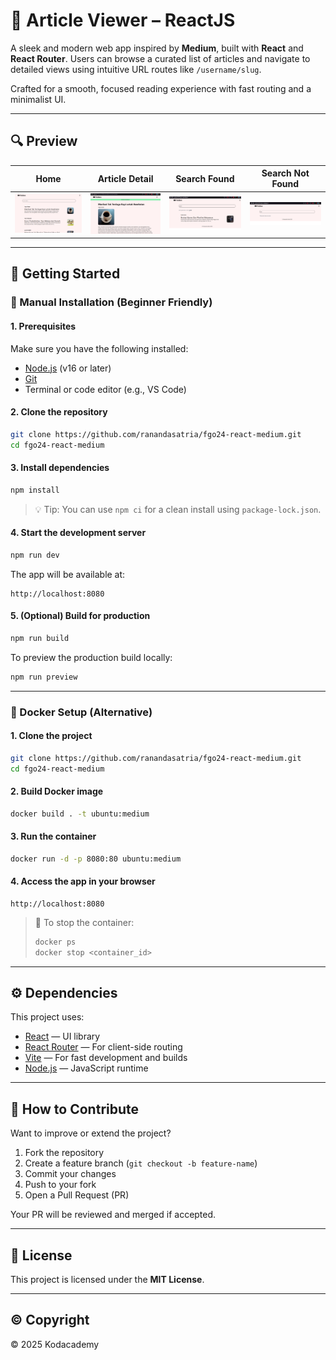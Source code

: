 # 📰 Article Viewer – ReactJS

A sleek and modern web app inspired by **Medium**, built with **React** and **React Router**. Users can browse a curated list of articles and navigate to detailed views using intuitive URL routes like `/username/slug`.

Crafted for a smooth, focused reading experience with fast routing and a minimalist UI.

---

## 🔍 Preview

| Home | Article Detail | Search Found | Search Not Found |
|------|----------------|--------------|------------------|
| ![Home](public/assets/home.png) | ![Detail](public/assets/articledetail.png) | ![Found](public/assets/searchfound.png) | ![Not Found](public/assets/searchnotfound.png) |

---

## 🚀 Getting Started

### 🔧 Manual Installation (Beginner Friendly)

#### 1. Prerequisites

Make sure you have the following installed:

- [Node.js](https://nodejs.org/) (v16 or later)
- [Git](https://git-scm.com/)
- Terminal or code editor (e.g., VS Code)

#### 2. Clone the repository

```bash
git clone https://github.com/ranandasatria/fgo24-react-medium.git
cd fgo24-react-medium
```

#### 3. Install dependencies

```bash
npm install
```

> 💡 Tip: You can use `npm ci` for a clean install using `package-lock.json`.

#### 4. Start the development server

```bash
npm run dev
```

The app will be available at:

```
http://localhost:8080
```

#### 5. (Optional) Build for production

```bash
npm run build
```

To preview the production build locally:

```bash
npm run preview
```

---

### 🐳 Docker Setup (Alternative)

#### 1. Clone the project

```bash
git clone https://github.com/ranandasatria/fgo24-react-medium.git
cd fgo24-react-medium
```

#### 2. Build Docker image

```bash
docker build . -t ubuntu:medium
```

#### 3. Run the container

```bash
docker run -d -p 8080:80 ubuntu:medium
```

#### 4. Access the app in your browser

```
http://localhost:8080
```

> 🛑 To stop the container:
> ```bash
> docker ps
> docker stop <container_id>
> ```

---

## ⚙️ Dependencies

This project uses:

- [React](https://reactjs.org/) — UI library
- [React Router](https://reactrouter.com/) — For client-side routing
- [Vite](https://vitejs.dev/) — For fast development and builds
- [Node.js](https://nodejs.org/) — JavaScript runtime

---

## 🤝 How to Contribute

Want to improve or extend the project?

1. Fork the repository  
2. Create a feature branch (`git checkout -b feature-name`)  
3. Commit your changes  
4. Push to your fork  
5. Open a Pull Request (PR)

Your PR will be reviewed and merged if accepted.

---

## 📄 License

This project is licensed under the **MIT License**.  

---

## ©️ Copyright

&copy; 2025 Kodacademy
